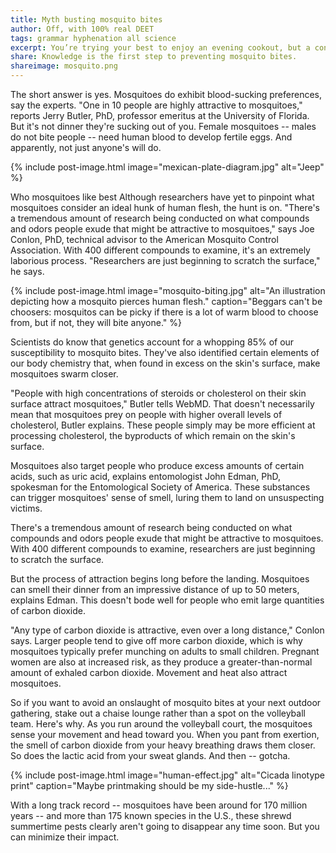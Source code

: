 ```yaml
---
title: Myth busting mosquito bites
author: Off, with 100% real DEET
tags: grammar hyphenation all science
excerpt: You’re trying your best to enjoy an evening cookout, but a constant swarm of mosquitoes follows you from grill to poolside. The threat? A pierce to your skin, leaving behind an itchy red welt and possibly even a serious illness. As you swat madly at the pests, you notice that others seem completely unfazed. Could it be that mosquitoes prefer to bite some people over others?
share: Knowledge is the first step to preventing mosquito bites.
shareimage: mosquito.png
---
```


The short answer is yes. Mosquitoes do exhibit blood-sucking preferences, say the experts. "One in 10 people are highly attractive to mosquitoes," reports Jerry Butler, PhD, professor emeritus at the University of Florida. But it's not dinner they're sucking out of you. Female mosquitoes -- males do not bite people -- need human blood to develop fertile eggs. And apparently, not just anyone's will do.

{% include post-image.html image="mexican-plate-diagram.jpg" alt="Jeep" %}

Who mosquitoes like best
Although researchers have yet to pinpoint what mosquitoes consider an ideal hunk of human flesh, the hunt is on. "There's a tremendous amount of research being conducted on what compounds and odors people exude that might be attractive to mosquitoes," says Joe Conlon, PhD, technical advisor to the American Mosquito Control Association. With 400 different compounds to examine, it's an extremely laborious process. "Researchers are just beginning to scratch the surface," he says.

{% include post-image.html image="mosquito-biting.jpg" alt="An illustration depicting how a mosquito pierces human flesh." caption="Beggars can't be choosers: mosquitos can be picky if there is a lot of warm blood to choose from, but if not, they will bite anyone." %}

Scientists do know that genetics account for a whopping 85% of our susceptibility to mosquito bites. They've also identified certain elements of our body chemistry that, when found in excess on the skin's surface, make mosquitoes swarm closer.

"People with high concentrations of steroids or cholesterol on their skin surface attract mosquitoes," Butler tells WebMD. That doesn't necessarily mean that mosquitoes prey on people with higher overall levels of cholesterol, Butler explains. These people simply may be more efficient at processing cholesterol, the byproducts of which remain on the skin's surface.

Mosquitoes also target people who produce excess amounts of certain acids, such as uric acid, explains entomologist John Edman, PhD, spokesman for the Entomological Society of America. These substances can trigger mosquitoes' sense of smell, luring them to land on unsuspecting victims.

There's a tremendous amount of research being conducted on what compounds and odors people exude that might be attractive to mosquitoes. With 400 different compounds to examine, researchers are just beginning to scratch the surface.

But the process of attraction begins long before the landing. Mosquitoes can smell their dinner from an impressive distance of up to 50 meters, explains Edman. This doesn't bode well for people who emit large quantities of carbon dioxide.

"Any type of carbon dioxide is attractive, even over a long distance," Conlon says. Larger people tend to give off more carbon dioxide, which is why mosquitoes typically prefer munching on adults to small children. Pregnant women are also at increased risk, as they produce a greater-than-normal amount of exhaled carbon dioxide. Movement and heat also attract mosquitoes.

So if you want to avoid an onslaught of mosquito bites at your next outdoor gathering, stake out a chaise lounge rather than a spot on the volleyball team. Here's why. As you run around the volleyball court, the mosquitoes sense your movement and head toward you. When you pant from exertion, the smell of carbon dioxide from your heavy breathing draws them closer. So does the lactic acid from your sweat glands. And then -- gotcha.

{% include post-image.html image="human-effect.jpg" alt="Cicada linotype print" caption="Maybe printmaking should be my side-hustle..." %}

With a long track record -- mosquitoes have been around for 170 million years -- and more than 175 known species in the U.S., these shrewd summertime pests clearly aren't going to disappear any time soon. But you can minimize their impact.
